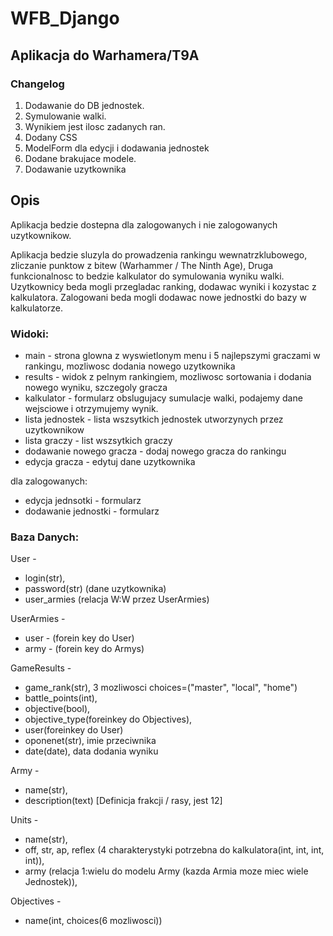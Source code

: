 # WFB_Django

## Aplikacja do Warhamera/T9A
### Changelog
1. Dodawanie do DB jednostek. <br>
2. Symulowanie walki. <br>
3. Wynikiem jest ilosc zadanych ran. <br>
4. Dodany CSS
5. ModelForm dla edycji i dodawania jednostek
6. Dodane brakujace modele.
7. Dodawanie uzytkownika

## Opis

Aplikacja bedzie dostepna dla zalogowanych i nie zalogowanych uzytkownikow.

Aplikacja bedzie sluzyla do prowadzenia rankingu wewnatrzklubowego, zliczanie punktow z bitew (Warhammer / The Ninth Age),
Druga funkcionalnosc to bedzie kalkulator do symulowania wyniku walki.
Uzytkownicy beda mogli przegladac ranking, dodawac wyniki i kozystac z kalkulatora.
Zalogowani beda mogli dodawac nowe jednostki do bazy w kalkulatorze.

### Widoki:
* main - strona glowna z wyswietlonym menu i 5 najlepszymi graczami w rankingu, mozliwosc dodania nowego uzytkownika <br>
* results - widok z pelnym rankingiem, mozliwosc sortowania i dodania nowego wyniku, szczegoly gracza <br>
* kalkulator - formularz obslugujacy sumulacje walki, podajemy dane wejsciowe i otrzymujemy wynik. <br>
* lista jednostek - lista wszsytkich jednostek utworzynych przez uzytkownikow <br>
* lista graczy - list wszsytkich graczy <br>
* dodawanie nowego gracza - dodaj nowego gracza do rankingu
* edycja gracza - edytuj dane uzytkownika

dla zalogowanych: <br>

* edycja jednsotki - formularz <br>
* dodawanie jednostki - formularz <br>


### Baza Danych:
User - <br>
* login(str), <br>
* password(str) (dane uzytkownika)<br>
* user_armies (relacja W:W przez UserArmies) <br>

UserArmies - <br>
* user - (forein key do User) <br>
* army - (forein key do Armys) <br>

GameResults - <br>
* game_rank(str), 3 mozliwosci choices=("master", "local", "home")
* battle_points(int), <br>
* objective(bool), <br>
* objective_type(foreinkey do Objectives), <br>
* user(foreinkey do User)<br>
* oponenet(str), imie przeciwnika <br>
* date(date), data dodania wyniku <br>

Army - <br>
* name(str), <br>
* description(text) [Definicja frakcji / rasy, jest 12]<br>

Units - <br>
* name(str), <br>
* off, str, ap, reflex (4 charakterystyki potrzebna do kalkulatora(int, int, int, int)), <br>
* army (relacja 1:wielu do modelu Army (kazda Armia moze miec wiele Jednostek)),<br>

Objectives - <br>
* name(int, choices(6 mozliwosci))<br>



